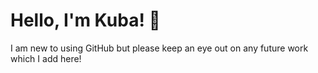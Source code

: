 # Hello, I'm Kuba! :wave:
I am new to using GitHub but please keep an eye out on any future work which I add here!

<!---
zillakuba/zillakuba is a ✨ special ✨ repository because its `README.md` (this file) appears on your GitHub profile.
You can click the Preview link to take a look at your changes.
--->


